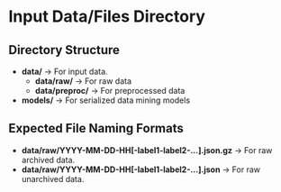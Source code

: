 # Input Data/Files Directory

## Directory Structure
- **data/** -> For input data.
  - **data/raw/** -> For raw data
  - **data/preproc/** -> For preprocessed data
- **models/** -> For serialized data mining models

## Expected File Naming Formats
- **data/raw/YYYY-MM-DD-HH[-label1-label2-...].json.gz** -> For raw archived data.
- **data/raw/YYYY-MM-DD-HH[-label1-label2-...].json** -> For raw unarchived data.